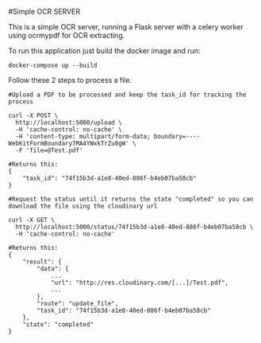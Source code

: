 #Simple OCR SERVER

This is a simple OCR server, running a Flask server with a celery worker using ocrmypdf for OCR extracting.

To run this application just build the docker image and run:

```
docker-compose up --build
```

Follow these 2 steps to process a file.

```
#Upload a PDF to be processed and keep the task_id for tracking the process

curl -X POST \
  http://localhost:5000/upload \
  -H 'cache-control: no-cache' \
  -H 'content-type: multipart/form-data; boundary=----WebKitFormBoundary7MA4YWxkTrZu0gW' \
  -F 'file=@Test.pdf'

#Returns this:
{
    "task_id": "74f15b3d-a1e8-40ed-886f-b4eb07ba58cb"
}
```

```
#Request the status until it returns the state "completed" so you can download the file using the cloudinary url

curl -X GET \
  http://localhost:5000/status/74f15b3d-a1e8-40ed-886f-b4eb07ba58cb \
  -H 'cache-control: no-cache'

#Returns this:
{
    "result": {
        "data": {
            ...
            "url": "http://res.cloudinary.com/[...]/Test.pdf",
            ...
        },
        "route": "update_file",
        "task_id": "74f15b3d-a1e8-40ed-886f-b4eb07ba58cb"
    },
    "state": "completed"
}
```
